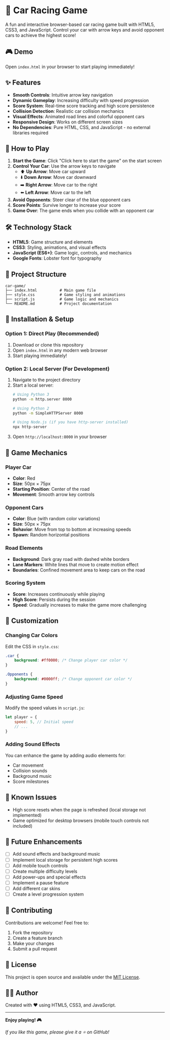 # 🚗 Car Racing Game

A fun and interactive browser-based car racing game built with HTML5, CSS3, and JavaScript. Control your car with arrow keys and avoid opponent cars to achieve the highest score!

## 🎮 Demo

Open `index.html` in your browser to start playing immediately!

## ✨ Features

- **Smooth Controls**: Intuitive arrow key navigation
- **Dynamic Gameplay**: Increasing difficulty with speed progression
- **Score System**: Real-time score tracking and high score persistence
- **Collision Detection**: Realistic car collision mechanics
- **Visual Effects**: Animated road lines and colorful opponent cars
- **Responsive Design**: Works on different screen sizes
- **No Dependencies**: Pure HTML, CSS, and JavaScript - no external libraries required

## 🎯 How to Play

1. **Start the Game**: Click "Click here to start the game" on the start screen
2. **Control Your Car**: Use the arrow keys to navigate
   - ⬆️ **Up Arrow**: Move car upward
   - ⬇️ **Down Arrow**: Move car downward
   - ➡️ **Right Arrow**: Move car to the right
   - ⬅️ **Left Arrow**: Move car to the left
3. **Avoid Opponents**: Steer clear of the blue opponent cars
4. **Score Points**: Survive longer to increase your score
5. **Game Over**: The game ends when you collide with an opponent car

## 🛠️ Technology Stack

- **HTML5**: Game structure and elements
- **CSS3**: Styling, animations, and visual effects
- **JavaScript (ES6+)**: Game logic, controls, and mechanics
- **Google Fonts**: Lobster font for typography

## 📁 Project Structure

```
car-game/
├── index.html          # Main game file
├── style.css           # Game styling and animations
├── script.js           # Game logic and mechanics
└── README.md           # Project documentation
```

## 🚀 Installation & Setup

### Option 1: Direct Play (Recommended)
1. Download or clone this repository
2. Open `index.html` in any modern web browser
3. Start playing immediately!

### Option 2: Local Server (For Development)
1. Navigate to the project directory
2. Start a local server:
   ```bash
   # Using Python 3
   python -m http.server 8000
   
   # Using Python 2
   python -m SimpleHTTPServer 8000
   
   # Using Node.js (if you have http-server installed)
   npx http-server
   ```
3. Open `http://localhost:8000` in your browser

## 🎨 Game Mechanics

### Player Car
- **Color**: Red
- **Size**: 50px × 75px
- **Starting Position**: Center of the road
- **Movement**: Smooth arrow key controls

### Opponent Cars
- **Color**: Blue (with random color variations)
- **Size**: 50px × 75px
- **Behavior**: Move from top to bottom at increasing speeds
- **Spawn**: Random horizontal positions

### Road Elements
- **Background**: Dark gray road with dashed white borders
- **Lane Markers**: White lines that move to create motion effect
- **Boundaries**: Confined movement area to keep cars on the road

### Scoring System
- **Score**: Increases continuously while playing
- **High Score**: Persists during the session
- **Speed**: Gradually increases to make the game more challenging

## 🔧 Customization

### Changing Car Colors
Edit the CSS in `style.css`:
```css
.car {
    background: #ff0000; /* Change player car color */
}

.Opponents {
    background: #0000ff; /* Change opponent car color */
}
```

### Adjusting Game Speed
Modify the speed values in `script.js`:
```javascript
let player = {
    speed: 5, // Initial speed
    // ...
}
```

### Adding Sound Effects
You can enhance the game by adding audio elements for:
- Car movement
- Collision sounds
- Background music
- Score milestones

## 🐛 Known Issues

- High score resets when the page is refreshed (local storage not implemented)
- Game optimized for desktop browsers (mobile touch controls not included)

## 🚀 Future Enhancements

- [ ] Add sound effects and background music
- [ ] Implement local storage for persistent high scores
- [ ] Add mobile touch controls
- [ ] Create multiple difficulty levels
- [ ] Add power-ups and special effects
- [ ] Implement a pause feature
- [ ] Add different car skins
- [ ] Create a level progression system

## 🤝 Contributing

Contributions are welcome! Feel free to:
1. Fork the repository
2. Create a feature branch
3. Make your changes
4. Submit a pull request

## 📄 License

This project is open source and available under the [MIT License](LICENSE).

## 👨‍💻 Author

Created with ❤️ using HTML5, CSS3, and JavaScript.

---

**Enjoy playing! 🎮**

*If you like this game, please give it a ⭐ on GitHub!* 